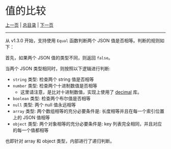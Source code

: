 
<font size=6>值的比较</font>

[上一页](./10_scenarios.md) | [总目录](./README.md) | [下一页](./12_option.md)

---

从 v1.3.0 开始，支持使用 `Equal` 函数判断两个 JSON 值是否相等。判断的规则如下：

首先，如果两个 JSON 值的类型不同，则返回 `false`。

当两个 JSON 类型相同时，则按照以下逻辑进行判断:

- `string` 类型: 检查两个 string 值是否相等
- `number` 类型: 检查两个十进制数值是否相等
    - 这里请注意，是比对十进制数值，实现上使用了 [decimal](https://pkg.go.dev/github.com/shopspring/decimal) 库。
- `boolean` 类型: 检查两个布尔值是否相等
- `null` 类型: 两个 null 值永远相等
- `array` 类型: 两个数组相等的充分必要条件是: 长度相等并且在每一个索引位置上的 JSON 值相等
- `object` 类型: 两个对象相等的充分必要条件是: key 列表完全相同，并且对应的每一个值都相等

也即针对 array 和 object 类型，内部进行了递归判断。
